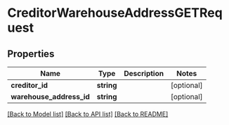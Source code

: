 # CreditorWarehouseAddressGETRequest

## Properties
Name | Type | Description | Notes
------------ | ------------- | ------------- | -------------
**creditor_id** | **string** |  | [optional] 
**warehouse_address_id** | **string** |  | [optional] 

[[Back to Model list]](../README.md#documentation-for-models) [[Back to API list]](../README.md#documentation-for-api-endpoints) [[Back to README]](../README.md)


